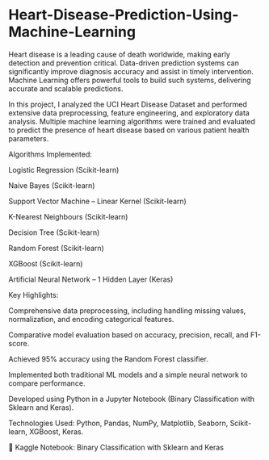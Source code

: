 # Heart-Disease-Prediction-Using-Machine-Learning
Heart disease is a leading cause of death worldwide, making early detection and prevention critical. Data-driven prediction systems can significantly improve diagnosis accuracy and assist in timely intervention. Machine Learning offers powerful tools to build such systems, delivering accurate and scalable predictions.

In this project, I analyzed the UCI Heart Disease Dataset and performed extensive data preprocessing, feature engineering, and exploratory data analysis. Multiple machine learning algorithms were trained and evaluated to predict the presence of heart disease based on various patient health parameters.

Algorithms Implemented:

Logistic Regression (Scikit-learn)

Naive Bayes (Scikit-learn)

Support Vector Machine – Linear Kernel (Scikit-learn)

K-Nearest Neighbours (Scikit-learn)

Decision Tree (Scikit-learn)

Random Forest (Scikit-learn)

XGBoost (Scikit-learn)

Artificial Neural Network – 1 Hidden Layer (Keras)

Key Highlights:

Comprehensive data preprocessing, including handling missing values, normalization, and encoding categorical features.

Comparative model evaluation based on accuracy, precision, recall, and F1-score.

Achieved 95% accuracy using the Random Forest classifier.

Implemented both traditional ML models and a simple neural network to compare performance.

Developed using Python in a Jupyter Notebook (Binary Classification with Sklearn and Keras).

Technologies Used: Python, Pandas, NumPy, Matplotlib, Seaborn, Scikit-learn, XGBoost, Keras.

🔗 Kaggle Notebook: Binary Classification with Sklearn and Keras
